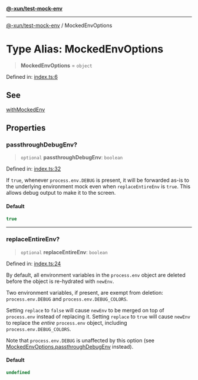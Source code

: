 [**@-xun/test-mock-env**](../README.md)

***

[@-xun/test-mock-env](../README.md) / MockedEnvOptions

# Type Alias: MockedEnvOptions

> **MockedEnvOptions** = `object`

Defined in: [index.ts:6](https://github.com/Xunnamius/test-utils/blob/078b37591dfd5e7c4a772eccddae11db166f3313/packages/test-mock-env/src/index.ts#L6)

## See

[withMockedEnv](../functions/withMockedEnv.md)

## Properties

### passthroughDebugEnv?

> `optional` **passthroughDebugEnv**: `boolean`

Defined in: [index.ts:32](https://github.com/Xunnamius/test-utils/blob/078b37591dfd5e7c4a772eccddae11db166f3313/packages/test-mock-env/src/index.ts#L32)

If `true`, whenever `process.env.DEBUG` is present, it will be forwarded
as-is to the underlying environment mock even when `replaceEntireEnv` is
`true`. This allows debug output to make it to the screen.

#### Default

```ts
true
```

***

### replaceEntireEnv?

> `optional` **replaceEntireEnv**: `boolean`

Defined in: [index.ts:24](https://github.com/Xunnamius/test-utils/blob/078b37591dfd5e7c4a772eccddae11db166f3313/packages/test-mock-env/src/index.ts#L24)

By default, all environment variables in the `process.env` object are
deleted before the object is re-hydrated with `newEnv`.

Two environment variables, if present, are exempt from deletion:
`process.env.DEBUG` and `process.env.DEBUG_COLORS`.

Setting `replace` to `false` will cause `newEnv` to be merged on top of
`process.env` instead of replacing it. Setting `replace` to `true` will
cause `newEnv` to replace the _entire_ `process.env` object, including
`process.env.DEBUG_COLORS`.

Note that `process.env.DEBUG` is unaffected by this option (see
[MockedEnvOptions.passthroughDebugEnv](#passthroughdebugenv) instead).

#### Default

```ts
undefined
```

